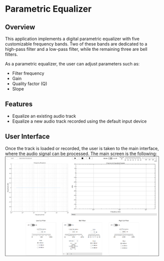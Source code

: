 # Parametric Equalizer

## Overview
This application implements a digital parametric equalizer with five customizable frequency bands. Two of these bands are dedicated to a high-pass filter and a low-pass filter, while the remaining three are bell filters.

As a parametric equalizer, the user can adjust parameters such as:
- Filter frequency
- Gain
- Quality factor (Q)
- Slope

## Features
- Equalize an existing audio track
- Equalize a new audio track recorded using the default input device

## User Interface
Once the track is loaded or recorded, the user is taken to the main interface, where the audio signal can be processed. The main screen is the following:
![Equalizer Interface](img/interface.png)
